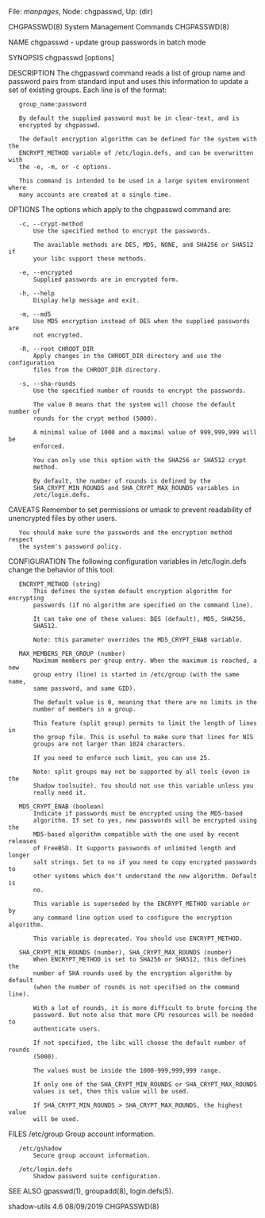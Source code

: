 File: *manpages*,  Node: chgpasswd,  Up: (dir)

CHGPASSWD(8)              System Management Commands              CHGPASSWD(8)



NAME
       chgpasswd - update group passwords in batch mode

SYNOPSIS
       chgpasswd [options]

DESCRIPTION
       The chgpasswd command reads a list of group name and password pairs
       from standard input and uses this information to update a set of
       existing groups. Each line is of the format:

       group_name:password

       By default the supplied password must be in clear-text, and is
       encrypted by chgpasswd.

       The default encryption algorithm can be defined for the system with the
       ENCRYPT_METHOD variable of /etc/login.defs, and can be overwritten with
       the -e, -m, or -c options.

       This command is intended to be used in a large system environment where
       many accounts are created at a single time.

OPTIONS
       The options which apply to the chgpasswd command are:

       -c, --crypt-method
           Use the specified method to encrypt the passwords.

           The available methods are DES, MD5, NONE, and SHA256 or SHA512 if
           your libc support these methods.

       -e, --encrypted
           Supplied passwords are in encrypted form.

       -h, --help
           Display help message and exit.

       -m, --md5
           Use MD5 encryption instead of DES when the supplied passwords are
           not encrypted.

       -R, --root CHROOT_DIR
           Apply changes in the CHROOT_DIR directory and use the configuration
           files from the CHROOT_DIR directory.

       -s, --sha-rounds
           Use the specified number of rounds to encrypt the passwords.

           The value 0 means that the system will choose the default number of
           rounds for the crypt method (5000).

           A minimal value of 1000 and a maximal value of 999,999,999 will be
           enforced.

           You can only use this option with the SHA256 or SHA512 crypt
           method.

           By default, the number of rounds is defined by the
           SHA_CRYPT_MIN_ROUNDS and SHA_CRYPT_MAX_ROUNDS variables in
           /etc/login.defs.

CAVEATS
       Remember to set permissions or umask to prevent readability of
       unencrypted files by other users.

       You should make sure the passwords and the encryption method respect
       the system's password policy.

CONFIGURATION
       The following configuration variables in /etc/login.defs change the
       behavior of this tool:

       ENCRYPT_METHOD (string)
           This defines the system default encryption algorithm for encrypting
           passwords (if no algorithm are specified on the command line).

           It can take one of these values: DES (default), MD5, SHA256,
           SHA512.

           Note: this parameter overrides the MD5_CRYPT_ENAB variable.

       MAX_MEMBERS_PER_GROUP (number)
           Maximum members per group entry. When the maximum is reached, a new
           group entry (line) is started in /etc/group (with the same name,
           same password, and same GID).

           The default value is 0, meaning that there are no limits in the
           number of members in a group.

           This feature (split group) permits to limit the length of lines in
           the group file. This is useful to make sure that lines for NIS
           groups are not larger than 1024 characters.

           If you need to enforce such limit, you can use 25.

           Note: split groups may not be supported by all tools (even in the
           Shadow toolsuite). You should not use this variable unless you
           really need it.

       MD5_CRYPT_ENAB (boolean)
           Indicate if passwords must be encrypted using the MD5-based
           algorithm. If set to yes, new passwords will be encrypted using the
           MD5-based algorithm compatible with the one used by recent releases
           of FreeBSD. It supports passwords of unlimited length and longer
           salt strings. Set to no if you need to copy encrypted passwords to
           other systems which don't understand the new algorithm. Default is
           no.

           This variable is superseded by the ENCRYPT_METHOD variable or by
           any command line option used to configure the encryption algorithm.

           This variable is deprecated. You should use ENCRYPT_METHOD.

       SHA_CRYPT_MIN_ROUNDS (number), SHA_CRYPT_MAX_ROUNDS (number)
           When ENCRYPT_METHOD is set to SHA256 or SHA512, this defines the
           number of SHA rounds used by the encryption algorithm by default
           (when the number of rounds is not specified on the command line).

           With a lot of rounds, it is more difficult to brute forcing the
           password. But note also that more CPU resources will be needed to
           authenticate users.

           If not specified, the libc will choose the default number of rounds
           (5000).

           The values must be inside the 1000-999,999,999 range.

           If only one of the SHA_CRYPT_MIN_ROUNDS or SHA_CRYPT_MAX_ROUNDS
           values is set, then this value will be used.

           If SHA_CRYPT_MIN_ROUNDS > SHA_CRYPT_MAX_ROUNDS, the highest value
           will be used.

FILES
       /etc/group
           Group account information.

       /etc/gshadow
           Secure group account information.

       /etc/login.defs
           Shadow password suite configuration.

SEE ALSO
       gpasswd(1), groupadd(8), login.defs(5).



shadow-utils 4.6                  08/09/2019                      CHGPASSWD(8)
